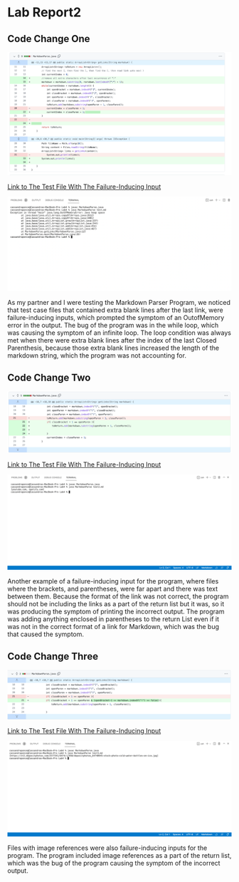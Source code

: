 # Lab Report2

## Code Change One
![Image](Screenshot8.png)

[Link to The Test File With The  Failure-Inducing Input](https://raw.githubusercontent.com/cassponmal/markdown-parser/main/test.md)

![Image](Screenshot11.png)

As my partner and I were testing the Markdown Parser Program, we noticed that test case files that contained extra blank lines after the last link, were failure-inducing inputs, which prompted the symptom of an OutofMemory error in the output.  The bug of the program was in the while loop, which was causing the symptom of an infinite loop. The loop condition was always met when there  were extra blank lines after the index of the last Closed Parenthesis, because those extra blank lines increased the length of the markdown string, which the program was not accounting for. 





## Code Change Two

![Image](Screenshot9.png)

[Link to The Test File With The  Failure-Inducing Input](https://raw.githubusercontent.com/cassponmal/markdown-parser/main/test2.md)

![Image](Screenshot12.png)

Another example of a failure-inducing input for the program, where files where the brackets, and  parentheses, were far apart and there was text between them.  Because the format of the link was not correct, the program should not be including the links as a part of the return list but it was, so it was producing the symptom of printing the incorrect output.  The program was adding anything enclosed in parentheses to the return List even if it was not in the correct format of a link for Markdown, which was the bug that caused the symptom. 




## Code Change Three
![Image](Screenshot10.png)

[Link to The Test File With The  Failure-Inducing Input](https://raw.githubusercontent.com/cassponmal/markdown-parser/main/test3.md)

![Image](Screenshot13.png)

Files with image references were also failure-inducing inputs for the program.   The program included image references as a part of the return list, which was the bug of the program causing the  symptom of the incorrect output.
